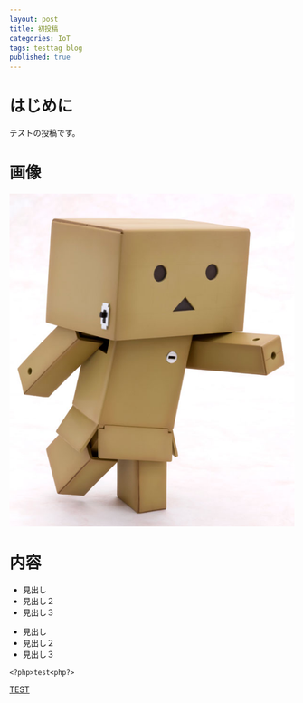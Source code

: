 ```yaml
---
layout: post
title: 初投稿
categories: IoT
tags: testtag blog
published: true
---
```


# はじめに
テストの投稿です。

# 画像
![9brngu000000iqfu.jpg](/_posts/9brngu000000iqfu.jpg)


# 内容
* 見出し
 * 見出し２
  * 見出し３

- 見出し
 - 見出し２
  - 見出し３


```
<?php>test<php?>
```

[TEST](http://www.test.co.jp/)
